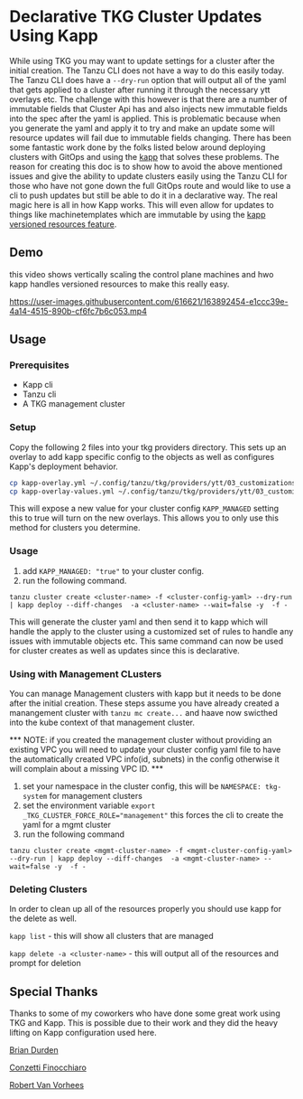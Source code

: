# Declarative TKG Cluster Updates Using Kapp

While using TKG  you may want to update settings for a cluster after the initial creation. The Tanzu CLI does not have a way to do this easily today. The Tanzu CLI does have a `--dry-run` option that will output all of the yaml that gets applied to a cluster after running it through the necessary ytt overlays etc. The challenge with this however is that there are a number of immutable fields that Cluster Api has and also injects new immutable fields into the spec after the yaml is applied. This is problematic because when you generate the yaml and apply it to try and make an update some will resource updates will fail due to immutable fields changing. There has been some fantastic work done by the folks listed below around deploying clusters with GitOps and using the [kapp](https://carvel.dev/kapp/) that solves these problems. The reason for creating this doc is to show how to avoid the above mentioned issues and give the ability to update clusters easily using the Tanzu CLI for those who have not gone down the full GitOps route and would like to use a cli to push updates but still be able to do it in a declarative way. The real magic here is all in how Kapp works. This will even allow for updates to things like machinetemplates which are immutable by using the [kapp versioned resources feature](https://carvel.dev/kapp/docs/v0.45.0/diff/#versioned-resources). 


## Demo

this video shows vertically scaling the control plane machines and hwo kapp handles versioned resources to make this really easy.



https://user-images.githubusercontent.com/616621/163892454-e1ccc39e-4a14-4515-890b-cf6fc7b6c053.mp4



## Usage


### Prerequisites

* Kapp cli
* Tanzu cli
* A TKG management cluster


### Setup

Copy the following 2 files into your tkg providers directory. This sets up an overlay to add kapp specific config to the objects as well as configures Kapp's deployment behavior.

```bash
cp kapp-overlay.yml ~/.config/tanzu/tkg/providers/ytt/03_customizations/
cp kapp-overlay-values.yml ~/.config/tanzu/tkg/providers/ytt/03_customizations/
```

This will expose a new value for your cluster config `KAPP_MANAGED` setting this to true will turn on the new overlays. This allows you to only use this method for clusters you determine.


### Usage

1. add `KAPP_MANAGED: "true"` to your cluster config.
2. run the following command.

```
tanzu cluster create <cluster-name> -f <cluster-config-yaml> --dry-run | kapp deploy --diff-changes  -a <cluster-name> --wait=false -y  -f -
```

This will generate the cluster yaml and then send it to kapp which will handle the apply to the cluster using a customized set of rules to handle any issues with immutable objects etc. This same command can now be used for cluster creates as well as updates since this is declarative.


### Using with Management CLusters

You can manage Management clusters with kapp but it needs to be done after the initial creation. These steps assume you have already created a manangement cluster with `tanzu mc create...` and haave now swicthed into the kube context of that management cluster.

*** NOTE: if you created the management cluster without providing an existing VPC you will need to update your cluster config yaml file to have the automatically created VPC info(id, subnets) in the config otherwise it will complain about a missing VPC ID. ***

1. set your namespace in the cluster config, this will be `NAMESPACE: tkg-system` for management clusters
2. set the environment variable `export _TKG_CLUSTER_FORCE_ROLE="management"`  this forces the cli to create the yaml for a mgmt cluster
3. run the following command

```
tanzu cluster create <mgmt-cluster-name> -f <mgmt-cluster-config-yaml> --dry-run | kapp deploy --diff-changes  -a <mgmt-cluster-name> --wait=false -y  -f -

```

### Deleting Clusters

In order to clean up all of the resources properly you should use kapp for the delete as well.

`kapp list` -  this will show all clusters that are managed

`kapp delete -a <cluster-name>` - this will output all of the resources and prompt for deletion

## Special Thanks

Thanks to some of my coworkers who have done some great work using TKG and Kapp. This is possible due to their work and they did the heavy lifting on Kapp configuration used here. 

[Brian Durden](https://github.com/bcdurden)

[Conzetti Finocchiaro](https://github.com/conzetti)

[Robert Van Vorhees](https://github.com/voor)
